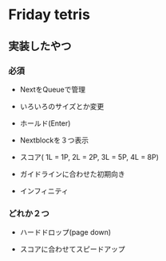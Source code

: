 # Friday tetris

## 実装したやつ

### 必須

- NextをQueueで管理

- いろいろのサイズとか変更

- ホールド(Enter)

- Nextblockを３つ表示

- スコア( 1L = 1P, 2L = 2P, 3L = 5P, 4L = 8P)

- ガイドラインに合わせた初期向き

- インフィニティ

### どれか２つ

- ハードドロップ(page down)

- スコアに合わせてスピードアップ

